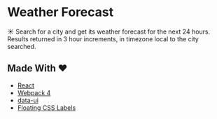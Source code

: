 # Weather Forecast
:sunny: Search for a city and get its weather forecast for the next 24 hours. Results returned in 3 hour increments, in timezone local to the city searched.

## Made With :heart:

- [React](https://reactjs.org/)
- [Webpack 4](https://webpack.js.org/)
- [data-ui](https://github.com/williaster/data-ui)
- [Floating CSS Labels](https://github.com/tonystar/float-label-css)